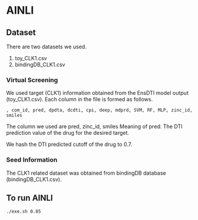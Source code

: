 # AINLI
## Dataset
There are two datasets we used.
1. toy_CLK1.csv
2. bindingDB_CLK1.csv

### Virtual Screening
We used target (CLK1) information obtained from the EnsDTI model output (toy_CLK1.csv).
Each column in the file is formed as follows.
~~~
, com_id, pred, dpdta, dcdti, cpi, deep, mdprd, SVM, RF, MLP, zinc_id, smiles
~~~
The column we used are pred, zinc_id, smiles
Meaning of pred: The DTI prediction value of the drug for the desired target.

We hash the DTI predicted cutoff of the drug to 0.7.

### Seed Information
The CLK1 related dataset was obtained from bindingDB database (bindingDB_CLK1.csv).


## To run AINLI
```
./exe.sh 0.85
```